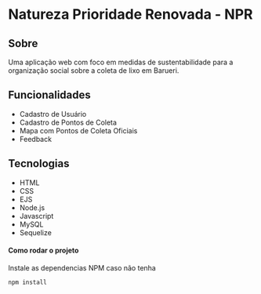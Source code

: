 # Natureza Prioridade Renovada - NPR

## Sobre
<p>Uma aplicação web com foco em medidas de sustentabilidade para a organização social sobre a coleta de lixo em Barueri.</p>

## Funcionalidades
<ul>
  <li>Cadastro de Usuário</li>
  <li>Cadastro de Pontos de Coleta</li>
  <li>Mapa com Pontos de Coleta Oficiais</li>
  <li>Feedback</li>
</ul>

## Tecnologias

<ul>
  <li>HTML</li>
  <li>CSS</li>
  <li>EJS</li>
  <li>Node.js</li>
  <li>Javascript</li>
  <li>MySQL</li>
  <li>Sequelize</li>
</ul>


#### Como rodar o projeto

Instale as dependencias NPM caso não tenha 
```
npm install
```

